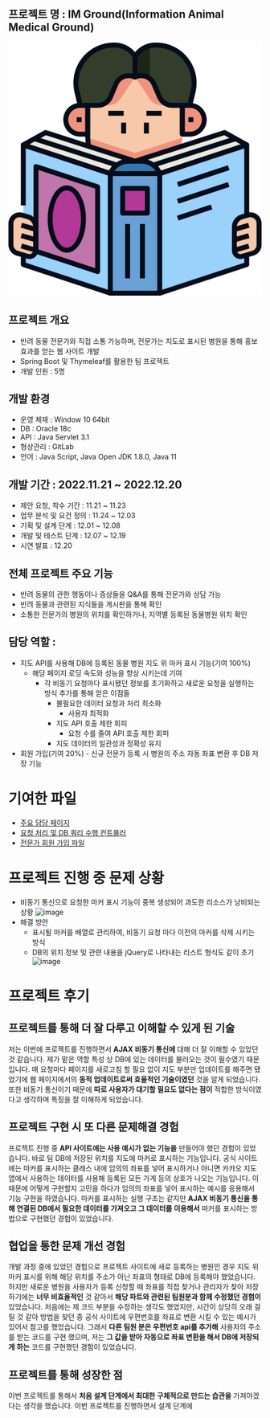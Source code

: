 ## 프로젝트 명 : IM Ground(Information Animal Medical Ground)
![image](webapp/icon/열람실.png)


## 프로젝트 개요
* 반려 동물 전문가와 직접 소통 가능하며, 전문가는 지도로 표시된 병원을 통해 홍보 효과를 얻는 웹 사이트 개발
* Spring Boot 및 Thymeleaf를 활용한 팀 프로젝트 
* 개발 인원 : 5명

## 개발 환경
* 운영 체재 : Window 10 64bit
* DB : Oracle 18c
* API : Java Servlet 3.1
* 형상관리 : GitLab
* 언어 : Java Script, Java Open JDK 1.8.0, Java 11

## 개발 기간 : 2022.11.21 ~ 2022.12.20
* 제안 요청, 착수 기간 : 11.21 ~ 11.23
* 업무 분석 및 요건 정의 : 11.24 ~ 12.03
* 기획 및 설계 단계 : 12.01 ~ 12.08
* 개발 및 테스트 단계 : 12.07 ~ 12.19
* 시연 발표 : 12.20

## 전체 프로젝트 주요 기능
* 반려 동물의 관한 행동이나 증상들을 Q&A를 통해 전문가와 상담 가능
* 반려 동물과 관련된 지식들을 게시판을 통해 확인
* 소통한 전문가의 병원의 위치를 확인하거나, 지역별 등록된 동물병원 위치 확인

## 담당 역할 :
* 지도 API를 사용해 DB에 등록된 동물 병원 지도 위 마커 표시 기능(기여 100%)
  - 해당 페이지 로딩 속도와 성능을 향상 시키는데 기여
    - 각 비동기 요청마다 표시됐던 정보를 초기화하고 새로운 요청을 실행하는 방식 추가를 통해 얻은 이점들
        - 불필요한 데이터 요청과 처리 최소화
            - 사용자 최적화
        - 지도 API 호출 제한 회피
            - 요청 수를 줄여 API 호출 제한 회피
        - 지도 데이터의 일관성과 정확성 유지
* 회원 가입(기여 20%) - 신규 전문가 등록 시 병원의 주소 자동 좌표 변환 후 DB 저장 기능

# 기여한 파일
* [주요 담당 페이지](https://github.com/DJSon2/im-ground-repository/blob/main/api/mapApi.html)
* [요청 처리 및 DB 쿼리 수행 컨트롤러](https://github.com/DJSon2/im-ground-repository/blob/main/MapApiController.java)
* [전문가 회원 가입 파일](https://github.com/DJSon2/im-ground-repository/blob/main/regist/regist-promember.html)

# 프로젝트 진행 중 문제 상황
* 비동기 통신으로 요청한 마커 표시 기능이 중복 생성되어 과도한 리소스가 낭비되는 상황
![image](https://github.com/DJSon2/im-ground-repository/assets/124123956/056d6eae-5393-4666-9d43-416797f5cffd)
* 해결 방안
  * 표시될 마커를 배열로 관리하여, 비동기 요청 마다 이전의 마커를 삭제 시키는 방식
  * DB의 위치 정보 및 관련 내용을 jQuery로 나타내는 리스트 형식도 같이 초기
![image](https://github.com/DJSon2/im-ground-repository/assets/124123956/025c265b-4b8c-4781-a1ff-ec95d691844f)


# 프로젝트 후기
## 프로젝트를 통해 더 잘 다루고 이해할 수 있게 된 기술
저는 이번에 프로젝트를 진행하면서 __AJAX 비동기 통신에__ 대해 더 잘 이해할 수 있었던 것 같습니다. 제가 맡은 역할 특성 상 DB에 있는 데이터를 불러오는 것이 필수였기 때문입니다. 매 요청마다 페이지를 새로고침 할 필요 없이 지도 부분만 업데이트를 해주면 됐었기에 웹 페이지에서의 __동적 업데이트로써 효율적인 기술이였던__ 것을 알게 되었습니다. 또한 비동기 통신이기 때문에 __따로 사용자가 대기할 필요도 없다는 점이__ 적합한 방식이였다고 생각하며 특징을 잘 이해하게 되었습니다.

## 프로젝트 구현 시 또 다른 문제해결 경험
프로젝트 진행 중 __API 사이트에는 사용 예시가 없는 기능을__ 만들어야 했던 경험이 있었습니다. 바로 팀 DB에 저장된 위치를 지도에 마커로 표시하는 기능입니다. 공식 사이트에는 마커를 표시하는 클래스 내에 임의의 좌표를 넣어 표시하거나 아니면 카카오 지도 앱에서 사용하는 데이터를 사용해 등록된 모든 가게 등의 상호가 나오는 기능입니다. 이 때문에 어떻게 구현할지 고민을 하다가 임의의 좌표를 넣어 표시하는 예시를 응용해서 기능 구현을 하였습니다. 마커를 표시하는 실행 구조는 같지만 __AJAX 비동기 통신을 통해 연결된 DB에서 필요한 데이터를 가져오고 그 데이터를 이용해서__ 마커를 표시하는 방법으로 구현했던 경험이 있었습니다.

## 협업을 통한 문제 개선 경험
개발 과정 중에 있었던 경험으로 프로젝트 사이트에 새로 등록하는 병원인 경우 지도 위 마커 표시를 위해 해당 위치를 주소가 아닌 좌표의 형태로 DB에 등록해야 했었습니다. 하지만 새로운 병원을 사용자가 등록 신청할 때 좌표를 직접 찾거나 관리자가 찾아 저장하기에는 __너무 비효율적인__ 것 같아서 __해당 파트와 관련된 팀원분과 함께 수정했던 경험이__ 있었습니다. 처음에는 제 코드 부분을 수정하는 생각도 했었지만, 시간이 상당히 오래 걸릴 것 같아 방법을 찾던 중 공식 사이트에 우편번호를 좌표로 변환 시킬 수 있는 예시가 있어서 참고를 했었습니다. 그래서 __다른 팀원 분은 우편번호 api를 추가해__ 사용자의 주소를 받는 코드를 구현 했으며, 저는 __그 값을 받아 자동으로 좌표 변환을 해서 DB에 저장되게 하는__ 코드를 구현했던 경험이 있었습니다.

## 프로젝트를 통해 성장한 점
이번 프로젝트를 통해서 __처음 설계 단계에서 최대한 구체적으로 만드는 습관을__ 가져야겠다는 생각을 했습니다. 이번 프로젝트를 진행하면서 설계 단계에
